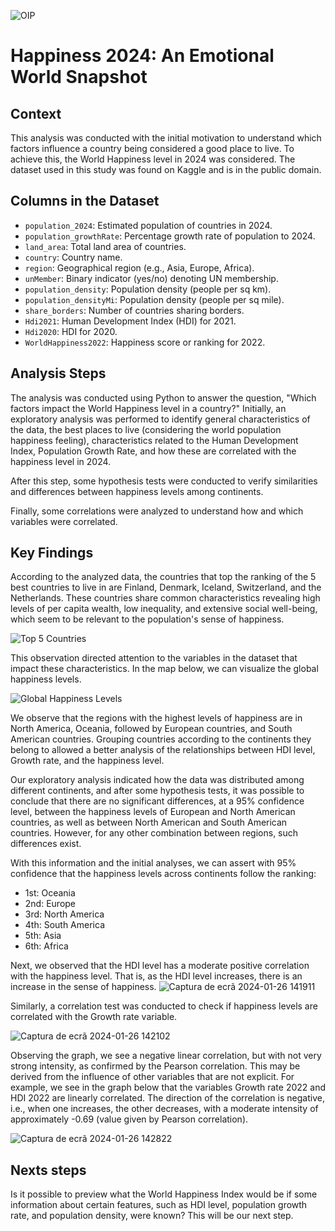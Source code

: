 ![OIP](https://github.com/VanGaigher/Best_Contries_to_Live/assets/127983483/7a68bf97-18d2-40d5-a232-ac2a1afc9823)

# Happiness 2024: An Emotional World Snapshot


## Context

This analysis was conducted with the initial motivation to understand which factors influence a country being considered a good place to live. To achieve this, the World Happiness level in 2024 was considered. The dataset used in this study was found on Kaggle and is in the public domain.

## Columns in the Dataset

- `population_2024`: Estimated population of countries in 2024.
- `population_growthRate`: Percentage growth rate of population to 2024.
- `land_area`: Total land area of countries.
- `country`: Country name.
- `region`: Geographical region (e.g., Asia, Europe, Africa).
- `unMember`: Binary indicator (yes/no) denoting UN membership.
- `population_density`: Population density (people per sq km).
- `population_densityMi`: Population density (people per sq mile).
- `share_borders`: Number of countries sharing borders.
- `Hdi2021`: Human Development Index (HDI) for 2021.
- `Hdi2020`: HDI for 2020.
- `WorldHappiness2022`: Happiness score or ranking for 2022.

## Analysis Steps

The analysis was conducted using Python to answer the question, "Which factors impact the World Happiness level in a country?" Initially, an exploratory analysis was performed to identify general characteristics of the data, the best places to live (considering the world population happiness feeling), characteristics related to the Human Development Index, Population Growth Rate, and how these are correlated with the happiness level in 2024.

After this step, some hypothesis tests were conducted to verify similarities and differences between happiness levels among continents.

Finally, some correlations were analyzed to understand how and which variables were correlated.

## Key Findings

According to the analyzed data, the countries that top the ranking of the 5 best countries to live in are Finland, Denmark, Iceland, Switzerland, and the Netherlands. These countries share common characteristics revealing high levels of per capita wealth, low inequality, and extensive social well-being, which seem to be relevant to the population's sense of happiness.

![Top 5 Countries](https://github.com/VanGaigher/Best_Contries_to_Live/assets/127983483/dd35f4bc-29a3-48ff-b6d0-74634bbc55a8)

This observation directed attention to the variables in the dataset that impact these characteristics. In the map below, we can visualize the global happiness levels.

![Global Happiness Levels](https://github.com/VanGaigher/Best_Contries_to_Live/assets/127983483/18c59950-cc81-441b-9fae-12c6f3e3ecee)

We observe that the regions with the highest levels of happiness are in North America, Oceania, followed by European countries, and South American countries. Grouping countries according to the continents they belong to allowed a better analysis of the relationships between HDI level, Growth rate, and the happiness level.

Our exploratory analysis indicated how the data was distributed among different continents, and after some hypothesis tests, it was possible to conclude that there are no significant differences, at a 95% confidence level, between the happiness levels of European and North American countries, as well as between North American and South American countries. However, for any other combination between regions, such differences exist.

With this information and the initial analyses, we can assert with 95% confidence that the happiness levels across continents follow the ranking:
- 1st: Oceania
- 2nd: Europe
- 3rd: North America
- 4th: South America
- 5th: Asia
- 6th: Africa

Next, we observed that the HDI level has a moderate positive correlation with the happiness level. That is, as the HDI level increases, there is an increase in the sense of happiness.
![Captura de ecrã 2024-01-26 141911](https://github.com/VanGaigher/Best_Contries_to_Live/assets/127983483/695fcc88-3bb5-40f7-931e-6f9df9610f56)

Similarly, a correlation test was conducted to check if happiness levels are correlated with the Growth rate variable.

![Captura de ecrã 2024-01-26 142102](https://github.com/VanGaigher/Best_Contries_to_Live/assets/127983483/b5978c58-6acf-4b95-aa36-8649d2d66d4b)

Observing the graph, we see a negative linear correlation, but with not very strong intensity, as confirmed by the Pearson correlation. This may be derived from the influence of other variables that are not explicit. For example, we see in the graph below that the variables Growth rate 2022 and HDI 2022 are linearly correlated. The direction of the correlation is negative, i.e., when one increases, the other decreases, with a moderate intensity of approximately -0.69 (value given by Pearson correlation).

![Captura de ecrã 2024-01-26 142822](https://github.com/VanGaigher/Best_Contries_to_Live/assets/127983483/5bed9f3d-997d-4568-a06e-e4ca346942fd)

## Nexts steps

Is it possible to preview what the World Happiness Index would be if some information about certain features, such as HDI level, population growth rate, and population density, were known? This will be our next step.
